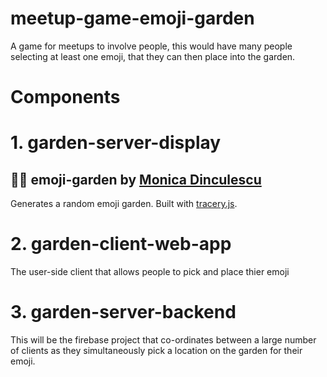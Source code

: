 # meetup-game-emoji-garden
A game for meetups to involve people, this would have many people selecting at least one emoji, that they can then place into the garden.

# Components


# 1. garden-server-display
## 🌱🐰 emoji-garden by [Monica Dinculescu](https://twitter.com/notwaldorf)

Generates a random emoji garden. Built with [tracery.js](https://github.com/galaxykate/tracery).

# 2. garden-client-web-app
The user-side client that allows people to pick and place thier emoji

# 3. garden-server-backend
This will be the firebase project that co-ordinates between a large number of clients as they simultaneously pick a location on the garden for their emoji.
